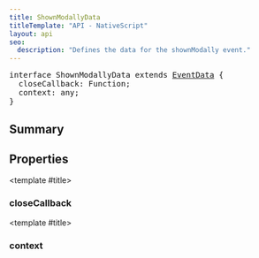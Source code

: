 ```yaml
---
title: ShownModallyData
titleTemplate: "API - NativeScript"
layout: api
seo:
  description: "Defines the data for the shownModally event."
---
```


<!-- This page is auto generated, do not edit manually. -->
<!-- Run "yarn generate:api-docs" to regenerate -->

<script setup lang="ts">
  import { provide } from "vue";
  import API_DATA from "./ShownModallyData.data.json";
  
  provide('API_DATA', API_DATA);
</script>

<APIRefHierarchy v-once />

<pre class="[&_a]:text-green-400">interface ShownModallyData extends <a href="/api/interface/EventData">EventData</a> {
  closeCallback: Function;
  context: any;
}</pre>

<APIRefComment commentBase64="eyJibG9ja1RhZ3MiOltdLCJtb2RpZmllclRhZ3MiOnt9LCJzdW1tYXJ5IjpbeyJraW5kIjoidGV4dCIsInRleHQiOiJEZWZpbmVzIHRoZSBkYXRhIGZvciB0aGUgc2hvd25Nb2RhbGx5IGV2ZW50LiJ9XX0=" v-once />

## <Heading ignore>Summary</Heading>

<APIRefSummary v-once />

## Properties

<div class="isOptional">

<APIRef for="9046" v-once>

<template #title>

### closeCallback

</template>

</APIRef>

</div>

<div class="isOptional">

<APIRef for="9045" v-once>

<template #title>

### context

</template>

</APIRef>

</div>
